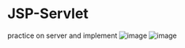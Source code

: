 # JSP-Servlet
practice on server and implement
![image](https://github.com/github-ekyungjune/JSP-Servlet/assets/113089467/73ec8cfd-dd5d-4067-97f3-b8991c9ffa10)
![image](https://github.com/github-ekyungjune/JSP-Servlet/assets/113089467/4a9d0d06-dcf1-4032-8b81-98d63c29c3d3)

